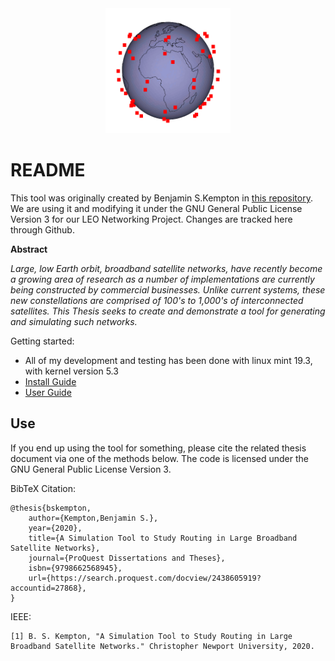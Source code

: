 <center> <img src="pics/p_8_i_45_.gif" width="200" height="200" /> </center>


README
===
This tool was originally created by Benjamin S.Kempton in [this repository](https://github.com/Ben-Kempton/SILLEO-SCNS). We are using it and modifying it under the GNU General Public License Version 3 for our LEO Networking Project. Changes are tracked here through Github.


**Abstract**

*Large, low Earth orbit, broadband satellite networks, have recently become a growing area of research as a number of implementations are currently being constructed by commercial businesses. Unlike current systems, these new constellations are comprised of 100's to 1,000's of interconnected satellites. This Thesis seeks to create and demonstrate a tool for generating and simulating such networks.*

Getting started:
* All of my development and testing has been done with linux mint 19.3, with kernel version 5.3
* [Install Guide](installguide.md)
* [User Guide](userguide.md)

## Use

If you end up using the tool for something, please cite the related thesis document via one of the methods below. The code is licensed under the GNU General Public License Version 3.

BibTeX Citation:
```
@thesis{bskempton,
    author={Kempton,Benjamin S.},
    year={2020},
    title={A Simulation Tool to Study Routing in Large Broadband Satellite Networks},
    journal={ProQuest Dissertations and Theses},
    isbn={9798662568945},
    url={https://search.proquest.com/docview/2438605919?accountid=27868},
}
```

IEEE:
```
[1] B. S. Kempton, "A Simulation Tool to Study Routing in Large Broadband Satellite Networks." Christopher Newport University, 2020.
```